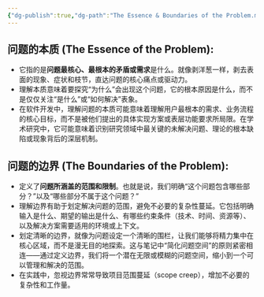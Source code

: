 ```yaml
---
{"dg-publish":true,"dg-path":"The Essence & Boundaries of the Problem.md","permalink":"/the-essence-and-boundaries-of-the-problem/","title":"问题的本质和边界","tags":["DG/Seedling"],"created":"2025-04-20T11:47:00.000Z","updated":"2025-04-20 15:09"}
---
```



## 问题的本质 (The Essence of the Problem):

- 它指的是**问题最核心、最根本的矛盾或需求**是什么。就像剥洋葱一样，剥去表面的现象、症状和枝节，直达问题的核心痛点或驱动力。
- 理解本质意味着要探究“为什么”会出现这个问题，它的根本原因是什么，而不是仅仅关注“是什么”或“如何解决”表象。
- 在软件开发中，理解问题的本质可能意味着理解用户最根本的需求、业务流程的核心目标，而不是被他们提出的具体实现方案或表层功能要求所局限。在学术研究中，它可能意味着识别研究领域中最关键的未解决问题、理论的根本缺陷或现象背后的深层机制。

## 问题的边界 (The Boundaries of the Problem):

- 定义了**问题所涵盖的范围和限制**。也就是说，我们明确“这个问题包含哪些部分？”以及“哪些部分不属于这个问题？”
- 理解边界有助于划定解决问题的范围，避免不必要的复杂性蔓延。它包括明确输入是什么、期望的输出是什么、有哪些约束条件（技术、时间、资源等）、以及解决方案需要适用的环境或上下文。
- 划定清晰的边界，就像为问题设定一个清晰的围栏，让我们能够将精力集中在核心区域，而不是漫无目的地探索。这与笔记中“简化问题空间”的原则紧密相连——通过定义边界，我们将一个潜在无限或模糊的问题空间，缩小到一个可以管理和解决的范围。
- 在实践中，忽视边界常常导致项目范围蔓延（scope creep），增加不必要的复杂性和工作量。

